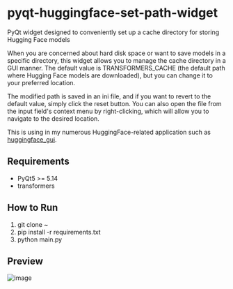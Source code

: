 # pyqt-huggingface-set-path-widget
PyQt widget designed to conveniently set up a cache directory for storing Hugging Face models

When you are concerned about hard disk space or want to save models in a specific directory, this widget allows you to manage the cache directory in a GUI manner. The default value is TRANSFORMERS_CACHE (the default path where Hugging Face models are downloaded), but you can change it to your preferred location.

The modified path is saved in an ini file, and if you want to revert to the default value, simply click the reset button. You can also open the file from the input field's context menu by right-clicking, which will allow you to navigate to the desired location.

This is using in my numerous HuggingFace-related application such as <a href="https://github.com/yjg30737/huggingface_gui.git">huggingface_gui</a>. 

## Requirements
* PyQt5 >= 5.14
* transformers

## How to Run
1. git clone ~
2. pip install -r requirements.txt
3. python main.py

## Preview
![image](https://github.com/yjg30737/pyqt-huggingface-set-path-widget/assets/55078043/7244d807-5208-4813-bc12-4729ba7d0d40)
